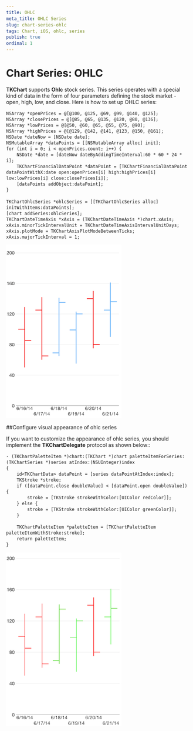 ```yaml
---
title: OHLC
meta_title: OHLC Series
slug: chart-series-ohlc
tags: Chart, iOS, ohlc, series
publish: true
ordinal: 1
---
```


# Chart Series: OHLC

**TKChart** supports **Ohlc** stock series. This series operates with a special kind of data in the form of four parameters defining the stock market - open, high, low, and close. Here is how to set up OHLC series:

	NSArray *openPrices = @[@100, @125, @69, @99, @140, @125];
    NSArray *closePrices = @[@85, @65, @135, @120, @80, @136];
    NSArray *lowPrices = @[@50, @60, @65, @55, @75, @90];
    NSArray *highPrices = @[@129, @142, @141, @123, @150, @161];
    NSDate *dateNow = [NSDate date];
    NSMutableArray *dataPoints = [[NSMutableArray alloc] init];
    for (int i = 0; i < openPrices.count; i++) {
        NSDate *date = [dateNow dateByAddingTimeInterval:60 * 60 * 24 * i];
        TKChartFinancialDataPoint *dataPoint = [TKChartFinancialDataPoint dataPointWithX:date open:openPrices[i] high:highPrices[i] low:lowPrices[i] close:closePrices[i]];
        [dataPoints addObject:dataPoint];
    }
    
    TKChartOhlcSeries *ohlcSeries = [[TKChartOhlcSeries alloc] initWithItems:dataPoints];
    [chart addSeries:ohlcSeries];
    TKChartDateTimeAxis *xAxis = (TKChartDateTimeAxis *)chart.xAxis;
    xAxis.minorTickIntervalUnit = TKChartDateTimeAxisIntervalUnitDays;
    xAxis.plotMode = TKChartAxisPlotModeBetweenTicks;
    xAxis.majorTickInterval = 1;
    
<img src="../../images/chart-series-ohlc001.png"/>


##Configure visual appearance of ohlc series

If you want to customize the appearance of ohlc series, you should implement the **TKChartDelegate** protocol as shown below::

	- (TKChartPaletteItem *)chart:(TKChart *)chart paletteItemForSeries:(TKChartSeries *)series atIndex:(NSUInteger)index
	{
    	id<TKChartData> dataPoint = [series dataPointAtIndex:index];
    	TKStroke *stroke;
    	if ([dataPoint.close doubleValue] < [dataPoint.open doubleValue]) {
    	    stroke = [TKStroke strokeWithColor:[UIColor redColor]];
    	} else {
        	stroke = [TKStroke strokeWithColor:[UIColor greenColor]];
    	}
    
    	TKChartPaletteItem *paletteItem = [TKChartPaletteItem paletteItemWithStroke:stroke];
    	return paletteItem;
	}
	
<img src="../../images/chart-series-ohlc002.png"/>